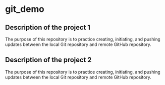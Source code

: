 # git_demo
## Description of the project 1
 The purpose of this repository is to practice creating, initiating, and pushing updates between the local Git repository and remote GitHub repository.

## Description of the project 2
 The purpose of this repository is to practice creating, initiating, and pushing updates between the local Git repository and remote GitHub repository.
